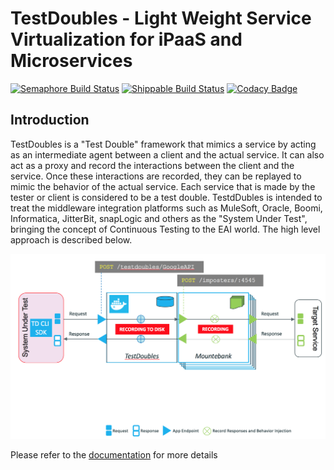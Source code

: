 # TestDoubles - Light Weight Service Virtualization for iPaaS and Microservices #

[![Semaphore Build Status](https://semaphoreci.com/api/v1/projects/d1ad526b-97bc-444f-bb36-e208b3e94006/534914/badge.svg)](https://semaphoreci.com/rraheja/testdoubles)
[![Shippable Build Status](https://img.shields.io/shippable/55ca3b65edd7f2c0529fcfe3.svg)](https://app.shippable.com/projects/55ca3b65edd7f2c0529fcfe3)
[![Codacy Badge](https://www.codacy.com/project/badge/b8c86c3745724a5a9e0ff07bab6a3fcc)](https://www.codacy.com)

## Introduction ##

TestDoubles is a "Test Double" framework that mimics a service by acting as an intermediate agent between a client and the actual service. It can also act as a proxy and record the interactions between the client and the service. Once these interactions are recorded, they can be replayed to mimic the behavior of the actual service. Each service that is made by the tester or client is considered to be a test double. TestdDubles is intended to treat the middleware integration platforms such as MuleSoft, Oracle, Boomi, Informatica, JitterBit, snapLogic and others as the "System Under Test", bringing the concept of Continuous Testing to the EAI world. The high level approach is described below.

![Test Double Architecture.png](/documentation/images/0-testdoubles.png)

Please refer to the [documentation](/documentation/index.md) for more details
